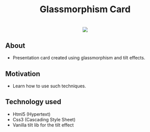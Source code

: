 <h1 align="center">Glassmorphism Card</h1>

<h1 align="center">
    <img src=https://ik.imagekit.io/cnbmdh4b9w/ezgif.com-gif-maker__12__iLgrzNPQi.gif>
</h1>

## About

- Presentation card created using glassmorphism and tilt effects.

## Motivation

- Learn how to use such techniques.

## Technology used

- Html5 (Hypertext)
- Css3 (Cascading Style Sheet)
- Vanilla tilt lib for the tilt effect
